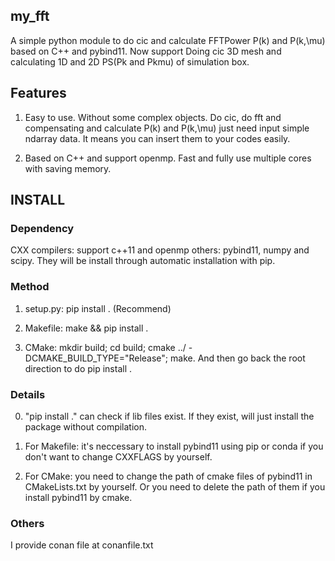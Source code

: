 ## my_fft
A simple python module to do cic and calculate FFTPower P(k) and P(k,\mu) based on C++ and pybind11. Now support Doing cic 3D mesh and calculating 1D and 2D PS(Pk and Pkmu) of simulation box.

## Features 
1. Easy to use. Without some complex objects. Do cic, do fft and compensating and calculate P(k) and P(k,\mu) just need input simple ndarray data. It means you can insert them to your codes easily.

2. Based on C++ and support openmp. Fast and fully use multiple cores with saving memory.

## INSTALL 

### Dependency
CXX compilers: support c++11 and openmp 
others: pybind11, numpy and scipy. They will be install through automatic installation with pip.

### Method 
1. setup.py: pip install . (Recommend)

2. Makefile: make && pip install .

3. CMake: mkdir build; cd build; cmake ../ -DCMAKE_BUILD_TYPE="Release"; make. And then go back the root direction to do pip install .

### Details 
0. "pip install ." can check if lib files exist. If they exist, will just install the package without compilation.

1. For Makefile: it's neccessary to install pybind11 using pip or conda if you don't want to change CXXFLAGS by yourself.

2. For CMake: you need to change the path of cmake files of pybind11 in CMakeLists.txt by yourself. Or you need to delete the path of them if you install pybind11 by cmake.

### Others 
I provide conan file at conanfile.txt 